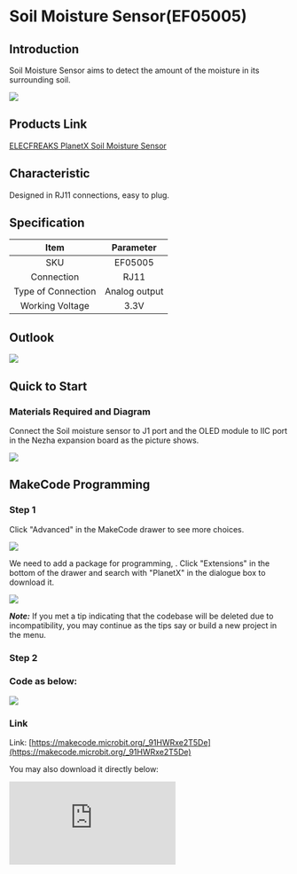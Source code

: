 # Soil Moisture Sensor(EF05005)

## Introduction

Soil Moisture Sensor aims to detect the amount of the moisture in its surrounding soil.

![](https://wiki-media-ef.oss-cn-hongkong.aliyuncs.com/i18n/en/docusaurus-plugin-content-docs/current/microbit/sensor/planet-x-sensors/images/05005_01.png)

## Products Link

[ELECFREAKS PlanetX Soil Moisture Sensor](https://shop.elecfreaks.com/products/elecfreaks-planetx-soil-moisture-sensor?_pos=1&_sid=891d8f410&_ss=r)

## Characteristic

 Designed in RJ11 connections, easy to plug.
## Specification


Item | Parameter
:-: | :-:
SKU|EF05005
Connection|RJ11
Type of Connection|Analog output
Working Voltage|3.3V

## Outlook



![](https://wiki-media-ef.oss-cn-hongkong.aliyuncs.com/i18n/en/docusaurus-plugin-content-docs/current/microbit/sensor/planet-x-sensors/images/05005_02.png)

## Quick to Start


### Materials Required and Diagram

 Connect the Soil moisture sensor to J1 port and the OLED module to IIC port in the Nezha expansion board as the picture shows.


![](https://wiki-media-ef.oss-cn-hongkong.aliyuncs.com/i18n/en/docusaurus-plugin-content-docs/current/microbit/sensor/planet-x-sensors/images/05005_03.png)

## MakeCode Programming


### Step 1

Click "Advanced" in the MakeCode drawer to see more choices.

![](https://wiki-media-ef.oss-cn-hongkong.aliyuncs.com/i18n/en/docusaurus-plugin-content-docs/current/microbit/sensor/planet-x-sensors/images/05001_04.png)

We need to add a package for programming, . Click "Extensions" in the bottom of the drawer and search with "PlanetX" in the dialogue box to download it.



![](https://wiki-media-ef.oss-cn-hongkong.aliyuncs.com/i18n/en/docusaurus-plugin-content-docs/current/microbit/sensor/planet-x-sensors/images/05001_05.png)

***Note:*** If you met a tip indicating that the codebase will be deleted due to incompatibility, you may continue as the tips say or build a new project in the menu.

### Step 2

### Code as below:

![](https://wiki-media-ef.oss-cn-hongkong.aliyuncs.com/i18n/en/docusaurus-plugin-content-docs/current/microbit/sensor/planet-x-sensors/images/05005_06.png)


### Link
Link: [https://makecode.microbit.org/_91HWRxe2T5De](https://makecode.microbit.org/_91HWRxe2T5De)

You may also download it directly below:


<div
    style={{
        position: 'relative',
        paddingBottom: '60%',
        overflow: 'hidden',
    }}
>
    <iframe
        src="https://makecode.microbit.org/_91HWRxe2T5De"
        frameborder="0"
        sandbox="allow-popups allow-forms allow-scripts allow-same-origin"
        style={{
            position: 'absolute',
            width: '100%',
            height: '100%',
        }}
    />
</div>

### Result
 The value of the current soil moisture display on the OLED module.

## Python Programming


### Step 1
Download the package and unzip it: [PlanetX_MicroPython](https://github.com/lionyhw/PlanetX_MicroPython/archive/master.zip)

Go to   [Python editor](https://python.microbit.org/v/2.0)

![](https://wiki-media-ef.oss-cn-hongkong.aliyuncs.com/i18n/en/docusaurus-plugin-content-docs/current/microbit/sensor/planet-x-sensors/images/05001_07.png)

We need to add enum.py and soilhumidity.py for programming. Click "Load/Save" and then click "Show Files (1)" to see more choices, click "Add file" to add enum.py and soilhumidity.py from the unzipped package of PlanetX_MicroPython.

![](https://wiki-media-ef.oss-cn-hongkong.aliyuncs.com/i18n/en/docusaurus-plugin-content-docs/current/microbit/sensor/planet-x-sensors/images/05001_08.png)
![](https://wiki-media-ef.oss-cn-hongkong.aliyuncs.com/i18n/en/docusaurus-plugin-content-docs/current/microbit/sensor/planet-x-sensors/images/05001_09.png)
![](https://wiki-media-ef.oss-cn-hongkong.aliyuncs.com/i18n/en/docusaurus-plugin-content-docs/current/microbit/sensor/planet-x-sensors/images/05005_10.png)

### Step 2

### Reference

```

from microbit import *
from enum import *
from soilhumidity import *

while True:
    soilhumidity = SOILHUMIDITY(J1)
    soilhumidity_value = int(soilhumidity.get_soilhumidity())
    display.scroll(str(soilhumidity_value))
```


### Result
 The value of the current soil moisture display on the micro:bit.

## Relevant File


## Technique File
